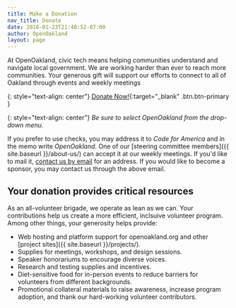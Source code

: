 ```yaml
---
title: Make a Donation
nav_title: Donate
date: 2016-01-23T21:40:52-07:00
author: OpenOakland
layout: page
---
```


At OpenOakland, civic tech means helping communities understand and navigate local government. We are working harder than ever to reach more communities.
Your generous gift will support our efforts to connect to all of Oakland through events and weekly meetings

{: style="text-align: center"}
[Donate Now!](https://www.codeforamerica.org/donate-to-a-brigade?utm_campaign=Open%20Oakland&utm_source=OpenOakland%20site){:target="_blank" .btn.btn-primary }

{: style="text-align: center"}
*Be sure to select OpenOakland from the drop-down menu.*

 If you prefer to use checks, you may address it to _Code for America_ and in the memo write _OpenOakland_. One of our [steering committee members]({{ site.baseurl }}/about-us/) can accept it at our weekly meetings. If you'd like to mail it, [contact us by email](mailto:fundraising@openoakland.org) for an address. If you would like to become a sponsor, you may contact us through the above email.


## Your donation provides critical resources
As an all-volunteer brigade, we operate as lean as we can. Your contributions help us create a more efficient, inclsuive volunteer program. Among other things, your generosity helps provide:
- Web hosting and platform support for openoakland.org and other [project sites]({{ site.baseurl }}/projects/).
- Supplies for meetings, workshops, and design sessions.
- Speaker honorariums to encourage diverse voices.
- Research and testing supplies and incentives.
- Diet-sensitive food for in-person events to reduce barriers for volunteers from different backgrounds.
- Promotional collateral materials to raise awareness, increase program adoption, and thank our hard-working volunteer contributors.
